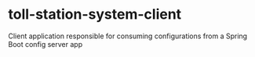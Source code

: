 # toll-station-system-client
Client application responsible for consuming configurations from a Spring Boot config server app
